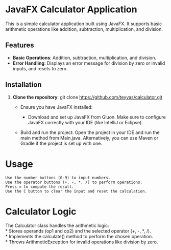 
# JavaFX Calculator Application

This is a simple calculator application built using JavaFX. It supports basic arithmetic operations like addition, subtraction, multiplication, and division.

## Features

- **Basic Operations**: Addition, subtraction, multiplication, and division.
- **Error Handling**: Displays an error message for division by zero or invalid inputs, and resets to zero.

## Installation

1. **Clone the repository**:
   git clone https://github.com/teyvas/calculator.git
   - Ensure you have JavaFX installed:
       - Download and set up JavaFX from Gluon.
        Make sure to configure JavaFX correctly with your IDE (like IntelliJ or Eclipse).

   - Build and run the project:
        Open the project in your IDE and run the main method from Main.java.
        Alternatively, you can use Maven or Gradle if the project is set up with one.

# Usage

    Use the number buttons (0-9) to input numbers.
    Use the operator buttons (+, -, *, /) to perform operations.
    Press = to compute the result.
    Use the C button to clear the input and reset the calculation.
    



# Calculator Logic

 The Calculator class handles the arithmetic logic:\
    * Stores operands (op1 and op2) and the selected operator (+, -, *, /).\
    * Implements the calculate() method to perform the chosen operation.\
    * Throws ArithmeticException for invalid operations like division by zero.

